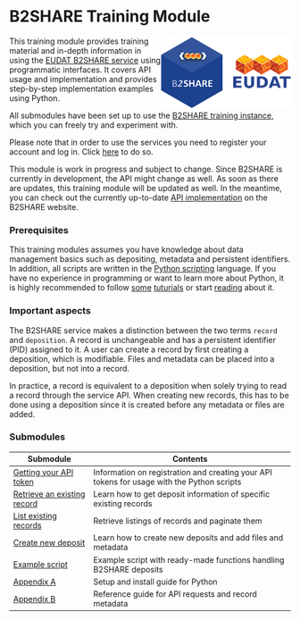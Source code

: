 # B2SHARE Training Module
<img align="right" src="img/B2SHARE-logo.png" alt="B2SHARE logo" text="B2SHARE logo"> This training module provides training material and in-depth information in using the [EUDAT B2SHARE service](https://trng-b2share.eudat.eu) using programmatic interfaces. It covers API usage and implementation and provides step-by-step implementation examples using Python.

All submodules have been set up to use the [B2SHARE training instance](https://trng-b2share.eudat.eu), which you can freely try and experiment with.

Please note that in order to use the services you need to register your account and log in. Click [here](https://trng-b2share.eudat.eu/youraccount) to do so.

This module is work in progress and subject to change. Since B2SHARE is currently in development, the API might change as well. As soon as there are updates, this training module will be updated as well. In the meantime, you can check out the currently up-to-date [API implementation](https://trng-b2share.eudat.eu/docs/b2share-rest-api) on the B2SHARE website.

### Prerequisites
This training modules assumes you have knowledge about data management basics such as depositing, metadata and persistent identifiers. In addition, all scripts are written in the [Python scripting](http://python.org) language. If you have no experience in programming or want to learn more about Python, it is highly recommended to follow [some](https://www.stavros.io/tutorials/python) [tuturials](http://pythonprogramminglanguage.com) or start [reading](https://en.wikibooks.org/wiki/Python_Programming) about it.

### Important aspects
The B2SHARE service makes a distinction between the two terms `record` and `deposition`. A record is unchangeable and has a persistent identifier (PID) assigned to it. A user can create a record by first creating a deposition, which is modifiable. Files and metadata can be placed into a deposition, but not into a record.

In practice, a record is equivalent to a deposition when solely trying to read a record through the service API. When creating new records, this has to be done using a deposition since it is created before any metadata or files are added.

### Submodules

Submodule | Contents
------|-------------
[Getting your API token](00_Getting_your_API_token.md) | Information on registration and creating your API tokens for usage with the Python scripts
[Retrieve an existing record](01_Retrieve_existing_record.md) | Learn how to get deposit information of specific existing records
[List existing records](02_List_existing_records.md) | Retrieve listings of records and paginate them
[Create new deposit](05_Create_new_deposit.md) | Learn how to create new deposits and add files and metadata
[Example script](10_Example_script.md) | Example script with ready-made functions handling B2SHARE deposits
[Appendix A](A_Setup_and_install.md) | Setup and install guide for Python
[Appendix B](B_Request_and_Metadata_Reference_Guide.md) | Reference guide for API requests and record metadata
